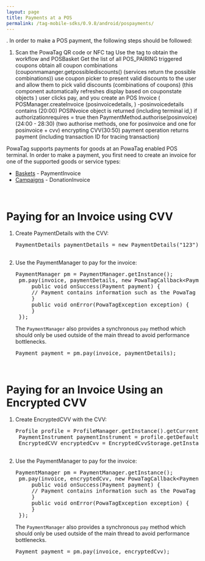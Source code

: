 ```yaml
---
layout: page
title: Payments at a POS
permalink: /tag-mobile-sdks/0.9.8/android/pospayments/
---
```


. 
In order to make a POS payment, the following steps should be followed:

1. Scan the PowaTag QR code or NFC tag
Use the tag to obtain the workflow and POSBasket
Get the list of all POS_PAIRING triggered coupons 
obtain all coupon combinations    (couponmamanger.getpossiblediscounts()  (services return the possible combinations))
use coupon picker to present valid discounts to the user and allow them to pick valid discounts (combinations of coupons) (this component automatically refreshes display based on couponstate objects )
user clicks pay, and you create an POS Invoice (	POSManager.createInvoice (posinvoicedetails, )           -posinvoicedetails contains (20:00)
POSINvoice object is returned (including terminal id,)
if authorizationrequires = true then PaymentMethod.authorise(posinvoice) (24:00 - 28:30)   (two authorise methods, one for posinvoice and one for posinvoice + cvv)
encrypting CVV(30:50)
payment operation returns payment (including transaction ID for tracing transaction)




PowaTag supports payments for goods at an PowaTag enabled POS terminal. In order to make a payment, you first need to create an invoice for one of the supported goods or service types:

* [Baskets]({{site.baseurl}}/tag-mobile-sdks/0.9.8/android/baskets/) - PaymentInvoice
* [Campaigns]({{site.baseurl}}/tag-mobile-sdks/0.9.8/android/campaigns/) - DonationInvoice

<br />

# Paying for an Invoice using CVV

1. Create PaymentDetails with the CVV:

	<pre>PaymentDetails paymentDetails = new PaymentDetails("123");

2. Use the PaymentManager to pay for the invoice:

    <pre>PaymentManager pm = PaymentManager.getInstance();
	pm.pay(invoice, paymentDetails, new PowaTagCallback&lt;Payment&gt;() {
		public void onSuccess(Payment payment) {
		// Payment contains information such as the PowaTag payment ID, Merchant payment ID and the invoice that was paid for.
		}
		public void onError(PowaTagException exception) {
		}
	});</pre>

	The <code>PaymentManager</code> also provides a synchronous <code>pay</code> method which should only be used outside of the main thread to avoid performance bottlenecks.

	<pre>Payment payment = pm.pay(invoice, paymentDetails);</pre>

<br/>

# Paying for an Invoice Using an Encrypted CVV

1. Create EncryptedCVV with the CVV:

	<pre>Profile profile = ProfileManager.getInstance().getCurrentProfile();
	PaymentInstrument paymentInstrument = profile.getDefaultPaymentInstrument();
	EncryptedCVV encryptedCvv = EncryptedCvvStorage.getInstance().getCvv(paymentInstrument);

2. Use the PaymentManager to pay for the invoice:

	<pre>PaymentManager pm = PaymentManager.getInstance();
	pm.pay(invoice, encryptedCvv, new PowaTagCallback&lt;Payment&gt;() {
		public void onSuccess(Payment payment) {
		// Payment contains information such as the PowaTag payment ID, Merchant payment ID and the invoice that was paid for.
		}
		public void onError(PowaTagException exception) {
		}
	});</pre>

	The <code>PaymentManager</code> also provides a synchronous <code>pay</code> method which should only be used outside of the main thread to avoid performance bottlenecks.

	<pre>Payment payment = pm.pay(invoice, encryptedCvv);</pre>





